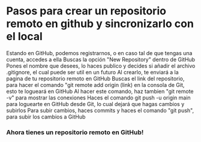 # Pasos para crear un repositorio remoto en github y sincronizarlo con el local

Estando en GitHub, podemos registrarnos, o en caso tal de que tengas una cuenta, accedes a ella
Buscas la opción "New Repository" dentro de GitHub
Pones el nombre que desees, lo haces publico y decides si añadir el archivo .gitignore, el cual puede ser util en un futuro
Al crearlo, te enviará a la pagina de tu repositorio remoto en GitHub
Buscas el link del repositorio, para hacer el comando "git remote add origin (link) en la consola de Git, esto te logueará en GitHub
Al hacer este comando, haz tambien "git remote -v" para mostrar las conexiones
Haces el comando git push -u origin main para loguearte en GitHub desde Git, lo cual dejará que hagas cambios y subirlos
Para subir cambios, haces commits y haces el comando "git push", para subir los cambios a GitHub

### Ahora tienes un repositorio remoto en GitHub!
